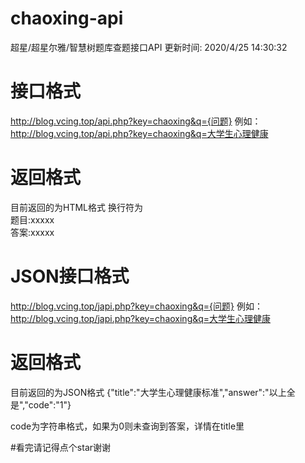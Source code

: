 # chaoxing-api
超星/超星尔雅/智慧树题库查题接口API
更新时间: 2020/4/25 14:30:32
# 接口格式
http://blog.vcing.top/api.php?key=chaoxing&q={问题}
例如：
http://blog.vcing.top/api.php?key=chaoxing&q=大学生心理健康
# 返回格式
目前返回的为HTML格式
换行符为<br>
题目:xxxxx<br>
答案:xxxxx
# JSON接口格式
http://blog.vcing.top/japi.php?key=chaoxing&q={问题}
例如：
http://blog.vcing.top/japi.php?key=chaoxing&q=大学生心理健康
# 返回格式
目前返回的为JSON格式
{"title":"大学生心理健康标准","answer":"以上全是","code":"1"}

code为字符串格式，如果为0则未查询到答案，详情在title里

#看完请记得点个star谢谢
